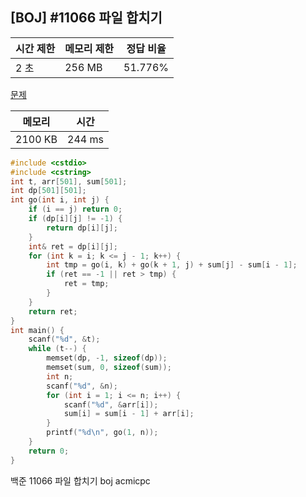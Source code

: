 ## [BOJ] #11066 파일 합치기

| 시간 제한 | 메모리 제한 | 정답 비율 |
| --------- | ----------- | --------- |
| 2 초      | 256 MB      | 51.776%   |

[문제](https://www.acmicpc.net/problem/11066)



| 메모리  | 시간   |
| ------- | ------ |
| 2100 KB | 244 ms |

```c++
#include <cstdio>
#include <cstring>
int t, arr[501], sum[501];
int dp[501][501];
int go(int i, int j) {
	if (i == j) return 0;
	if (dp[i][j] != -1) {
		return dp[i][j];
	}
	int& ret = dp[i][j];
	for (int k = i; k <= j - 1; k++) {
		int tmp = go(i, k) + go(k + 1, j) + sum[j] - sum[i - 1];
		if (ret == -1 || ret > tmp) {
			ret = tmp;
		}
	}
	return ret;
}
int main() {
	scanf("%d", &t);
	while (t--) {
		memset(dp, -1, sizeof(dp));
		memset(sum, 0, sizeof(sum));
		int n;
		scanf("%d", &n);
		for (int i = 1; i <= n; i++) {
			scanf("%d", &arr[i]);
			sum[i] = sum[i - 1] + arr[i];
		}
		printf("%d\n", go(1, n));
	}
	return 0;
}
```





백준 11066 파일 합치기 boj acmicpc

